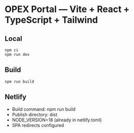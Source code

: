 # OPEX Portal — Vite + React + TypeScript + Tailwind

## Local
```
npm ci
npm run dev
```

## Build
```
npm run build
```

## Netlify
- Build command: npm run build
- Publish directory: dist
- NODE_VERSION=18 (already in netlify.toml)
- SPA redirects configured
